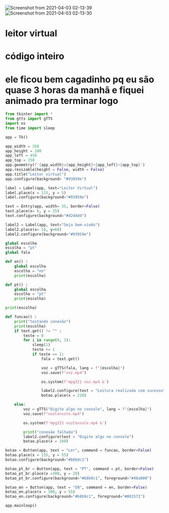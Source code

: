 ![Screenshot from 2021-04-03 02-13-39](https://user-images.githubusercontent.com/74983326/113469650-b5d0e880-9425-11eb-948e-a50c1d062c70.png)
![Screenshot from 2021-04-03 02-13-30](https://user-images.githubusercontent.com/74983326/113469642-a2258200-9425-11eb-812e-2bd6c295fd14.png)


# leitor virtual
# código inteiro
# ele ficou bem cagadinho pq eu são quase 3 horas da manhã e fiquei animado pra terminar logo

```py
from tkinter import *
from gtts import gTTS
import os
from time import sleep

app = Tk()

app_width = 350
app_height = 100
app_left = 450
app_top = 150
app.geometry(f'{app_width}x{app_height}+{app_left}+{app_top}')
app.resizable(height = False, width = False)
app.title("Leitor virtual")
app.configure(background= "#93959e")

label = Label(app, text="Leitor Virtual")
label.place(x = 115, y = 5)
label.configure(background="#93959e")

text = Entry(app, width= 35, border=False)
text.place(x= 6, y = 25)
text.configure(background="#d2d4dd")

label2 = Label(app, text="Seja bem-vindo")
label2.place(x= 10, y=60)
label2.configure(background="#93959e")

global escolha
escolha = "pt"
global fala

def en() :
    global escolha
    escolha = "en"
    print(escolha)

def pt() :
    global escolha
    escolha = "pt"
    print(escolha)

print(escolha)

def funcao() :
    print("testando conexão")
    print(escolha)
    if text.get() != "" :
        teste = 0
        for i in range(0, 1):
            sleep(1)
            teste += 1
            if teste == 1:
                fala = text.get()

                voz = gTTS(fala, lang = f"{escolha}")
                voz.save(f"voz.mp4")

                os.system(f'mpg321 voz.mp4 &')

                label2.configure(text = "Leitura realizada com sucesso")
                botao.place(x = 220)

    else:
        voz = gTTS("Digite algo no console", lang = f"{escolha}")
        voz.save(f"vozConsole.mp4")

        os.system(f'mpg321 vozConsole.mp4 &')

        print("conexão falhada")
        label2.configure(text = "Digite algo no console")
        botao.place(x = 160)

botao = Button(app, text = "Ler", command = funcao, border=False)
botao.place(x = 135, y = 55) 
botao.configure(background="#b8b9c1")

botao_pt_br = Button(app, text = "PT", command = pt, border=False)
botao_pt_br.place(x =300, y = 20) 
botao_pt_br.configure(background="#b8b9c1", foreground="#48a000")

botao_en = Button(app, text = "EN", command = en, border=False)
botao_en.place(x = 300, y = 55) 
botao_en.configure(background="#b8b9c1", foreground="#001572")

app.mainloop()
```

